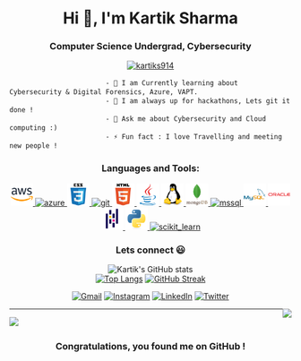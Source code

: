 <h1 align="center">Hi 👋, I'm Kartik Sharma </h1>
<h3 align="center">Computer Science Undergrad, Cybersecurity</h3>

<p align="center"> <a href="https://github.com/ryo-ma/github-profile-trophy"><img src="https://github-profile-trophy.vercel.app/?username=kartiks914" alt="kartiks914" /> </a> </p>

                            - 👋 I am Currently learning about Cybersecurity & Digital Forensics, Azure, VAPT.
                            - 💭 I am always up for hackathons, Lets git it done !
                            - 💬 Ask me about Cybersecurity and Cloud computing :) 
                            - ⚡ Fun fact : I love Travelling and meeting new people !

<p align="center">
</p>

<h3 align="center">Languages and Tools:</h3>
<p align="center"> <a href="https://aws.amazon.com" target="_blank" rel="noreferrer"> <img src="https://raw.githubusercontent.com/devicons/devicon/master/icons/amazonwebservices/amazonwebservices-original-wordmark.svg" alt="aws" width="40" height="40"/> </a> <a href="https://azure.microsoft.com/en-in/" target="_blank" rel="noreferrer"> <img src="https://www.vectorlogo.zone/logos/microsoft_azure/microsoft_azure-icon.svg" alt="azure" width="40" height="40"/> </a> <a href="https://www.w3schools.com/css/" target="_blank" rel="noreferrer"> <img src="https://raw.githubusercontent.com/devicons/devicon/master/icons/css3/css3-original-wordmark.svg" alt="css3" width="40" height="40"/> </a> <a href="https://git-scm.com/" target="_blank" rel="noreferrer"> <img src="https://www.vectorlogo.zone/logos/git-scm/git-scm-icon.svg" alt="git" width="40" height="40"/> </a> <a href="https://www.w3.org/html/" target="_blank" rel="noreferrer"> <img src="https://raw.githubusercontent.com/devicons/devicon/master/icons/html5/html5-original-wordmark.svg" alt="html5" width="40" height="40"/> </a> <a href="https://www.java.com" target="_blank" rel="noreferrer"> <img src="https://raw.githubusercontent.com/devicons/devicon/master/icons/java/java-original.svg" alt="java" width="40" height="40"/> </a> <a href="https://www.linux.org/" target="_blank" rel="noreferrer"> <img src="https://raw.githubusercontent.com/devicons/devicon/master/icons/linux/linux-original.svg" alt="linux" width="40" height="40"/> </a> <a href="https://www.mongodb.com/" target="_blank" rel="noreferrer"> <img src="https://raw.githubusercontent.com/devicons/devicon/master/icons/mongodb/mongodb-original-wordmark.svg" alt="mongodb" width="40" height="40"/> </a> <a href="https://www.microsoft.com/en-us/sql-server" target="_blank" rel="noreferrer"> <img src="https://www.svgrepo.com/show/303229/microsoft-sql-server-logo.svg" alt="mssql" width="40" height="40"/> </a> <a href="https://www.mysql.com/" target="_blank" rel="noreferrer"> <img src="https://raw.githubusercontent.com/devicons/devicon/master/icons/mysql/mysql-original-wordmark.svg" alt="mysql" width="40" height="40"/> </a> <a href="https://www.oracle.com/" target="_blank" rel="noreferrer"> <img src="https://raw.githubusercontent.com/devicons/devicon/master/icons/oracle/oracle-original.svg" alt="oracle" width="40" height="40"/> </a> <a href="https://pandas.pydata.org/" target="_blank" rel="noreferrer"> <img src="https://raw.githubusercontent.com/devicons/devicon/2ae2a900d2f041da66e950e4d48052658d850630/icons/pandas/pandas-original.svg" alt="pandas" width="40" height="40"/> </a> <a href="https://www.python.org" target="_blank" rel="noreferrer"> <img src="https://raw.githubusercontent.com/devicons/devicon/master/icons/python/python-original.svg" alt="python" width="40" height="40"/> </a> <a href="https://scikit-learn.org/" target="_blank" rel="noreferrer"> <img src="https://upload.wikimedia.org/wikipedia/commons/0/05/Scikit_learn_logo_small.svg" alt="scikit_learn" width="40" height="40"/> </a> </p>

<div align="center">
<div><h3>Lets connect 😃</h3></div>

 ![Kartik's GitHub stats](https://github-readme-stats.vercel.app/api?username=kartiks914&theme=midnight-purple&show_icons=true)\
 [![Top Langs](https://github-readme-stats.vercel.app/api/top-langs/?username=kartiks914&layout=compact&theme=radical&hide_border=true)](https://github.com/kartiks914)
 [![GitHub Streak](http://github-readme-streak-stats.herokuapp.com?user=kartiks914&theme=radical&hide_border=true)](https://git.io/streak-stats)


[![Gmail](https://img.shields.io/badge/Gmail-D14836?style=for-the-badge&logo=gmail&logoColor=white)](kartiks914@gmail.com) 
[![Instagram](https://img.shields.io/badge/Instagram-%23E4405F.svg?style=for-the-badge&logo=Instagram&logoColor=white)](https://instagram.com/_kartiks914?igshid=OGQ5ZDc2ODk2ZA==)
[![LinkedIn](https://img.shields.io/badge/linkedin-%230077B5.svg?style=for-the-badge&logo=linkedin&logoColor=white)](https://www.linkedin.com/in/kartiks09/) 
[![Twitter](https://img.shields.io/badge/Twitter-%231DA1F2.svg?style=for-the-badge&logo=Twitter&logoColor=white)](https://x.com/kartiks0099?s=21&t=us-Oq-yzGX47W17n2TuTFQ)
</div>

<img align="right" src="https://komarev.com/ghpvc/?username=your-github-kartiks914 &style=flat-square&color=232323">
<hr>

![](https://raw.githubusercontent.com/halfrost/halfrost/master/icons/header_.png)

### <p align="center"> Congratulations, you found me on GitHub ! </p>
